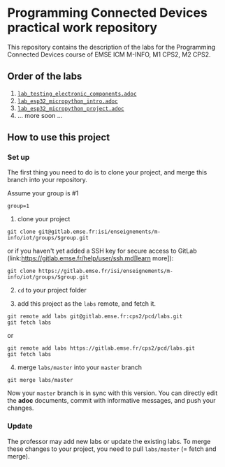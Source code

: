 # Programming Connected Devices practical work repository

This repository contains the description of the labs for the Programming Connected Devices course of EMSE ICM M-INFO, M1 CPS2, M2 CPS2.

## Order of the labs

1. [`lab_testing_electronic_components.adoc`](lab_testing_electronic_components.adoc)
2. [`lab_esp32_micropython_intro.adoc`](lab_esp32_micropython_intro.adoc)
3. [`lab_esp32_micropython_project.adoc`](lab_esp32_micropython_project.adoc)
4. ... more soon ...


## How to use this project

### Set up

The first thing you need to do is to clone your project, and merge this branch into your repository.

Assume your group is #1

```
group=1
```

1. clone your project

```
git clone git@gitlab.emse.fr:isi/enseignements/m-info/iot/groups/$group.git
```

or if you haven't yet added a SSH key for secure access to GitLab (link:https://gitlab.emse.fr/help/user/ssh.md[learn more]):

```
git clone https://gitlab.emse.fr/isi/enseignements/m-info/iot/groups/$group.git
```

2. `cd` to your project folder

3. add this project as the `labs` remote, and fetch it.

```
git remote add labs git@gitlab.emse.fr:cps2/pcd/labs.git
git fetch labs
```

or 

```
git remote add labs https://gitlab.emse.fr/cps2/pcd/labs.git
git fetch labs
```

4. merge `labs/master` into your `master` branch

```
git merge labs/master
```

Now your `master` branch is in sync with this version. You can directly edit the **adoc** documents, commit with informative messages, and push your changes. 

### Update

The professor may add new labs or update the existing labs. To merge these changes to your project, you need to pull `labs/master` (= fetch and merge). 